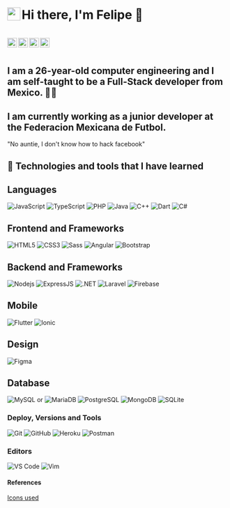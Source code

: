 # Hi there, I'm Felipe 🐧 <img src="https://github.com/TheDudeThatCode/TheDudeThatCode/blob/master/Assets/Hi.gif" width="30" height="30" align="left">

<br/>
<a href="https://twitter.com/feli_glz">
  <img align="left" alt="Arturo Glz | Twitter" width="22px" src="https://assets.stickpng.com/images/580b57fcd9996e24bc43c53e.png" />
</a>
<a href="https://www.linkedin.com/in/felipe-arturo/">
  <img align="left" alt="Linkedin" width="22px" src="https://cdn-icons-png.flaticon.com/512/174/174857.png" />
</a>
<a href="https://t.me/ArturoG1z">
  <img align="left" alt="Telegram" width="22px" src="https://cdn3.iconfinder.com/data/icons/popular-services-brands-vol-2/512/telegram-512.png" />
</a>
<a href="https://www.instagram.com/arturoglzl_/">
  <img align="left" alt="Instagram" width="22px" src="https://upload.wikimedia.org/wikipedia/commons/thumb/5/58/Instagram-Icon.png/1025px-Instagram-Icon.png" />
</a>
<br/>
<br/>

## I am a 26-year-old computer engineering  and I am self-taught to be a Full-Stack developer from Mexico. 🦾🤓
## I am currently working as a junior developer at the Federacion Mexicana de Futbol.

"No auntie, I don't know how to hack facebook"

## 🔧 Technologies and tools that I have learned 

## Languages

![JavaScript](https://img.shields.io/badge/JavaScript-323330?style=for-the-badge&logo=javascript&logoColor=F7DF1E)
![TypeScript](https://img.shields.io/badge/TypeScript-007ACC?style=for-the-badge&logo=typescript&logoColor=white)
![PHP](https://img.shields.io/badge/PHP-777BB4?style=for-the-badge&logo=php&logoColor=white)
![Java](https://img.shields.io/badge/Java-ED8B00?style=for-the-badge&logo=java&logoColor=white)
![C++](https://img.shields.io/badge/C%2B%2B-00599C?style=for-the-badge&logo=c%2B%2B&logoColor=white)
![Dart](https://img.shields.io/badge/Dart-0175C2?style=for-the-badge&logo=dart&logoColor=white)
![C#](https://img.shields.io/badge/C%23-239120?style=for-the-badge&logo=c-sharp&logoColor=white)
## Frontend and Frameworks

![HTML5](https://img.shields.io/badge/HTML5-E34F26?style=for-the-badge&logo=html5&logoColor=white)
![CSS3](https://img.shields.io/badge/CSS3-1572B6?style=for-the-badge&logo=css3&logoColor=white)
![Sass](https://img.shields.io/badge/Sass-CC6699?style=for-the-badge&logo=sass&logoColor=white)
![Angular](https://img.shields.io/badge/Angular-DD0031?style=for-the-badge&logo=angular&logoColor=white)
![Bootstrap](https://img.shields.io/badge/Bootstrap-563D7C?style=for-the-badge&logo=bootstrap&logoColor=white)

## Backend and Frameworks

![Nodejs](https://img.shields.io/badge/Node.js-43853D?style=for-the-badge&logo=node.js&logoColor=white)
![ExpressJS](https://img.shields.io/badge/Express.js-000000?style=for-the-badge&logo=express&logoColor=white)
![.NET](https://img.shields.io/badge/.NET-5C2D91?style=for-the-badge&logo=.net&logoColor=white)
![Laravel](https://img.shields.io/badge/Laravel-FF2D20?style=for-the-badge&logo=laravel&logoColor=white)
![Firebase](https://img.shields.io/badge/firebase-ffca28?style=for-the-badge&logo=firebase&logoColor=black)


## Mobile

![Flutter](https://img.shields.io/badge/Flutter-02569B?style=for-the-badge&logo=flutter&logoColor=white)
![Ionic](https://img.shields.io/badge/Ionic-3880FF?style=for-the-badge&logo=ionic&logoColor=white)

## Design

![Figma](https://img.shields.io/badge/Figma-F24E1E?style=for-the-badge&logo=figma&logoColor=white)


## Database

![MySQL](https://img.shields.io/badge/MySQL-00000F?style=for-the-badge&logo=mysql&logoColor=white) or 
![MariaDB](https://img.shields.io/badge/MariaDB-003545?style=for-the-badge&logo=mariadb&logoColor=white)
![PostgreSQL](https://img.shields.io/badge/PostgreSQL-316192?style=for-the-badge&logo=postgresql&logoColor=white)
![MongoDB](https://img.shields.io/badge/MongoDB-4EA94B?style=for-the-badge&logo=mongodb&logoColor=white)
![SQLite](https://img.shields.io/badge/SQLite-07405E?style=for-the-badge&logo=sqlite&logoColor=white)

### Deploy, Versions and Tools

![Git](https://img.shields.io/badge/Git-F05032?style=for-the-badge&logo=git&logoColor=white)
![GitHub](https://img.shields.io/badge/GitHub-100000?style=for-the-badge&logo=github&logoColor=white)
![Heroku](https://img.shields.io/badge/Heroku-430098?style=for-the-badge&logo=heroku&logoColor=white)
![Postman](https://img.shields.io/badge/Postman-FF6C37?style=for-the-badge&logo=Postman&logoColor=white)

### Editors

![VS Code](https://img.shields.io/badge/Visual_Studio_Code-0078D4?style=for-the-badge&logo=visual%20studio%20code&logoColor=white)
![Vim](https://img.shields.io/badge/VIM-%2311AB00.svg?&style=for-the-badge&logo=vim&logoColor=white)

#### References

[Icons used](https://github.com/alexandresanlim/Badges4-README.md-Profile)
